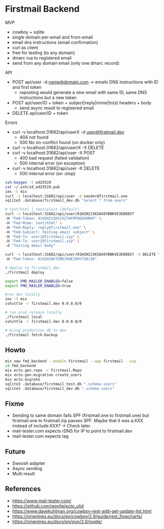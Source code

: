 # Firstmail Backend

MVP

- cowboy + sqlite
- single domain per-email and from-email
- email dns instructions (email confirmation)
- curl as client
- free for testing (to any domain)
- dmarc rua to registered email
- send from any domain email (only one dmarc record)

API

- POST api/user -d name@domain.com -> emails DNS instructions with ID and first token
  - reposting would generate a new email with same ID, same DNS instructions but a new token
- POST api/user/ID + token + subject|reply|mime|to(s) headers + body
  - send async result to registered email
- DELETE api/user/ID + token

Errors

- curl -v localhost:31682/api/userX -d user@firstmail.dev
  - 404 not found
  - 500 No on-conflict found (on docker only)
- curl -v localhost:31682/api/user/X -X DELETE
- curl -v localhost:31682/api/user -X POST
  - 400 bad request (failed validation)
  - 500 internal error (on exception)
- curl -v localhost:31682/api/user -X DELETE
  - 500 internal error (on :stop)

```bash
ssh-keygen -t ed25519
cat ~/.ssh/id_ed25519.pub
iex -S mix
curl -v localhost:31682/api/user -d sender@firstmail.one
sqlite3 .database/firstmail_dev.db "select * from users"

# text/html | text/plain (default)
curl -v localhost:31682/api/user/01H2H215K5A56YBNKVE3E008ST 
-H "Fmd-Token: 01H2H215K5JXZ7HFMT8EA96RHY" \
-H "Fmd-Mime: text/html" \
-H "Fmd-Reply: reply@firstmail.one" \
-H "Fmd-Subject: Testing email subject" \
-H "Fmd-To: user1@firstmail.zip" \
-H "Fmd-To: user2@firstmail.zip" \
-d "Testing email body"

curl -v localhost:31682/api/user/01H2H215K5A56YBNKVE3E008ST -X DELETE \
-H "Fmd-Token: 01H2H1WV7SMEJR4E19HY7S0J38"

# deploy to firstmail.dev
./firstmail deploy

export FMD_MAILER_ENABLED=false
export FMD_MAILER_ENABLED=true

#run dev locally
iex -S mix
sshuttle -r firstmail.dev 0.0.0.0/0

# run prod release locally
./firstmail local
sshuttle -r firstmail.dev 0.0.0.0/0

# bring production db to dev
./firstmail fetch-backup
```

## Howto

```bash
mix new fmd_backend --module Firstmail --app firstmail --sup
cd fmd_backend
mix ecto.gen.repo -r Firstmail.Repo
mix ecto.gen.migration create_users
mix ecto.migrate
sqlite3 .database/firstmail_test.db ".schema users"
sqlite3 .database/firstmail_dev.db ".schema users"
```

## Fixme

- Sending to same domain fails SPF (firstmail.one to firstmail.one) but firstmail.one to firstmail.zip passes SPF. Maybe that it was a:XXX instead of include:XXX? -> Check later.
- mail-tester.com expects rDNS for IP to point to firstmail.dev 
- mail-tester.com expects <html> tag

## Future

- Swoosh adapter
- Async sending
- Multi result

## References

- https://www.mail-tester.com/
- https://github.com/woylie/ecto_ulid
- https://www.davekuhlman.org/cowboy-rest-add-get-update-list.html
- https://ninenines.eu/docs/en/cowboy/2.9/guide/rest_flowcharts/
- https://ninenines.eu/docs/en/gun/2.0/guide/
